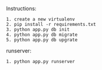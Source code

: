 Instructions:

    1. create a new virtualenv
    2. pip install -r requirements.txt
    3. python app.py db init
    4. python app.py db migrate
    5. python app.py db upgrate

runserver:
    
    1. python app.py runserver
